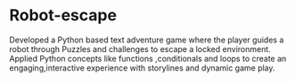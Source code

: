 # Robot-escape 
Developed a Python based text adventure game where the player guides a robot through Puzzles and challenges to escape a locked environment.
Applied Python concepts like functions ,conditionals and loops to create an engaging,interactive experience with storylines and dynamic game play.
